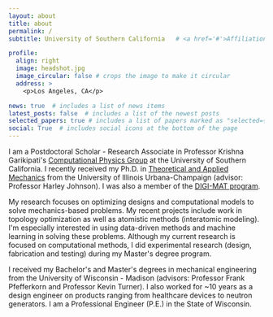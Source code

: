 ```yaml
---
layout: about
title: about
permalink: /
subtitle: University of Southern California   # <a href='#'>Affiliations</a>. 

profile:
  align: right
  image: headshot.jpg
  image_circular: false # crops the image to make it circular
  address: >
    <p>Los Angeles, CA</p>

news: true  # includes a list of news items
latest_posts: false  # includes a list of the newest posts
selected_papers: true # includes a list of papers marked as "selected={true}"
social: True  # includes social icons at the bottom of the page
---
```


I am a Postdoctoral Scholar - Research Associate in Professor Krishna Garikipati's [Computational Physics Group](https://sites.usc.edu/compphys/) at the University of Southern California.
I recently received my Ph.D. in [Theoretical and Applied Mechanics](https://mechse.illinois.edu/graduate/graduate-degree-programs/phd-programs/phd-theoretical-and-applied-mechanics) from the University of Illinois Urbana-Champaign (advisor: Professor Harley Johnson).
I was also a member of the [DIGI-MAT program](https://digi-mat.ncsa.illinois.edu/).

My research focuses on optimizing designs and computational models to solve mechanics-based problems.
My recent projects include work in topology optimization as well as atomistic methods (interatomic modeling).
I'm especially interested in using data-driven methods and machine learning in solving these problems.
Although my current research is focused on computational methods, I did experimental research (design, fabrication and testing) during my Master's degree program.

I received my Bachelor's and Master's degrees in mechanical engineering from the University of Wisconsin - Madison (advisors: Professor Frank Pfefferkorn and Professor Kevin Turner).
I also worked for ~10 years as a design engineer on products ranging from healthcare devices to neutron generators.
I am a Professional Engineer (P.E.) in the State of Wisconsin.
